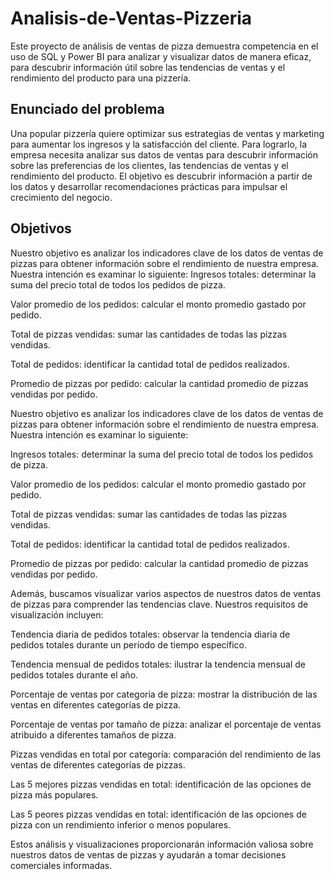 # Analisis-de-Ventas-Pizzeria
Este proyecto de análisis de ventas de pizza demuestra competencia en el uso de SQL y Power BI para analizar y visualizar datos de manera eficaz, para descubrir información útil sobre las tendencias de ventas y el rendimiento del producto para una pizzería.
## Enunciado del problema 
Una popular pizzería quiere optimizar sus estrategias de ventas y marketing para aumentar los ingresos y la satisfacción del cliente. Para lograrlo, la empresa necesita analizar sus datos de ventas para descubrir información sobre las preferencias de los clientes, las tendencias de ventas y el rendimiento del producto. El objetivo es descubrir información a partir de los datos y desarrollar recomendaciones prácticas para impulsar el crecimiento del negocio. 
## Objetivos
Nuestro objetivo es analizar los indicadores clave de los datos de ventas de pizzas para obtener información sobre el rendimiento de nuestra empresa. Nuestra intención es examinar lo siguiente:
Ingresos totales: determinar la suma del precio total de todos los pedidos de pizza.

Valor promedio de los pedidos: calcular el monto promedio gastado por pedido.

Total de pizzas vendidas: sumar las cantidades de todas las pizzas vendidas.

Total de pedidos: identificar la cantidad total de pedidos realizados.

Promedio de pizzas por pedido: calcular la cantidad promedio de pizzas vendidas por pedido.

Nuestro objetivo es analizar los indicadores clave de los datos de ventas de pizzas para obtener información sobre el rendimiento de nuestra empresa. Nuestra intención es examinar lo siguiente:

Ingresos totales: determinar la suma del precio total de todos los pedidos de pizza.

Valor promedio de los pedidos: calcular el monto promedio gastado por pedido.

Total de pizzas vendidas: sumar las cantidades de todas las pizzas vendidas.

Total de pedidos: identificar la cantidad total de pedidos realizados.

Promedio de pizzas por pedido: calcular la cantidad promedio de pizzas vendidas por pedido.

Además, buscamos visualizar varios aspectos de nuestros datos de ventas de pizzas para comprender las tendencias clave. Nuestros requisitos de visualización incluyen:

Tendencia diaria de pedidos totales: observar la tendencia diaria de pedidos totales durante un período de tiempo específico.

Tendencia mensual de pedidos totales: ilustrar la tendencia mensual de pedidos totales durante el año.

Porcentaje de ventas por categoría de pizza: mostrar la distribución de las ventas en diferentes categorías de pizza.

Porcentaje de ventas por tamaño de pizza: analizar el porcentaje de ventas atribuido a diferentes tamaños de pizza.

Pizzas vendidas en total por categoría: comparación del rendimiento de las ventas de diferentes categorías de pizzas.

Las 5 mejores pizzas vendidas en total: identificación de las opciones de pizza más populares.

Las 5 peores pizzas vendidas en total: identificación de las opciones de pizza con un rendimiento inferior o menos populares.

Estos análisis y visualizaciones proporcionarán información valiosa sobre nuestros datos de ventas de pizzas y ayudarán a tomar decisiones comerciales informadas.

